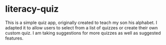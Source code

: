 # literacy-quiz

This is a simple quiz app, originally created to teach my son his alphabet. I adapted it to allow users to select from a list of quizzes or create their own custom quiz. I am taking suggestions for more quizzes as well as suggested features.
